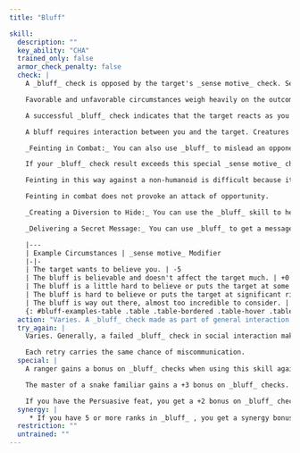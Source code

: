 ```yaml
---
title: "Bluff"

skill:
  description: ""
  key_ability: "CHA"
  trained_only: false
  armor_check_penalty: false
  check: |
    A _bluff_ check is opposed by the target's _sense motive_ check. See the accompanying table for examples of different kinds of bluffs and the modifier to the target's _sense motive_ check for each one.

    Favorable and unfavorable circumstances weigh heavily on the outcome of a bluff. Two circumstances can weigh against you: The bluff is hard to believe, or the action that the target is asked to take goes against its self-interest, nature, personality, orders, or the like. If it's important, you can distinguish between a bluff that fails because the target doesn't believe it and one that fails because it just asks too much of the target. For instance, if the target gets a +10 bonus on its _sense motive_ check because the bluff demands something risky, and the _sense motive_ check succeeds by 10 or less, then the target didn't so much see through the bluff as prove reluctant to go along with it. A target that succeeds by 11 or more has seen through the bluff.

    A successful _bluff_ check indicates that the target reacts as you wish, at least for a short time (usually 1 round or less) or believes something that you want it to believe. _bluff_, however, is not a _suggestion_spell.

    A bluff requires interaction between you and the target. Creatures unaware of you cannot be bluffed.

    _Feinting in Combat:_ You can also use _bluff_ to mislead an opponent in melee combat (so that it can't dodge your next attack effectively). To feint, make a _bluff_ check opposed by your target's _sense motive_ check, but in this case, the target may add its base attack bonus to the roll along with any other applicable modifiers.

    If your _bluff_ check result exceeds this special _sense motive_ check result, your target is denied its Dexterity bonus to AC (if any) for the next melee attack you make against it. This attack must be made on or before your next turn.

    Feinting in this way against a non-humanoid is difficult because it's harder to read a strange creature's body language; you take a -4 penalty on your _bluff_ check. Against a creature of animal Intelligence (1 or 2) it's even harder; you take a -8 penalty. Against a non-intelligent creature, it's impossible.

    Feinting in combat does not provoke an attack of opportunity.

    _Creating a Diversion to Hide:_ You can use the _bluff_ skill to help you hide. A successful _bluff_ check gives you the momentary diversion you need to attempt a Hide check while people are aware of you. This usage does not provoke an attack of opportunity.

    _Delivering a Secret Message:_ You can use _bluff_ to get a message across to another character without others understanding it. The DC is 15 for simple messages, or 20 for complex messages, especially those that rely on getting across new information. Failure by 4 or less means you can't get the message across. Failure by 5 or more means that some false information has been implied or inferred. Anyone listening to the exchange can make a _sense motive_ check opposed by the _bluff_ check you made to transmit in order to intercept your message (see <a href="{{ site.url }}/game-rules/skills-feats/skills/#sense-motive">_sense motive_</a>).

    |---
    | Example Circumstances | _sense motive_ Modifier
    |-|-
    | The target wants to believe you. | -5
    | The bluff is believable and doesn't affect the target much. | +0
    | The bluff is a little hard to believe or puts the target at some risk. | +5
    | The bluff is hard to believe or puts the target at significant risk. | +10
    | The bluff is way out there, almost too incredible to consider. | +20
    {: #bluff-examples-table .table .table-bordered .table-hover .table-striped data-caption="Table: Bluff Examples" }
  action: "Varies. A _bluff_ check made as part of general interaction always takes at least 1 round (and is at least a full-round action), but it can take much longer if you try something elaborate. A _bluff_ check made to feint in combat or create a diversion to hide is a standard action. A _bluff_ check made to deliver a secret message doesn't take an action; it is part of normal communication."
  try_again: |
    Varies. Generally, a failed _bluff_ check in social interaction makes the target too suspicious for you to try again in the same circumstances, but you may retry freely on _bluff_ checks made to feint in combat. Retries are also allowed when you are trying to send a message, but you may attempt such a retry only once per round.

    Each retry carries the same chance of miscommunication.
  special: |
    A ranger gains a bonus on _bluff_ checks when using this skill against a favored enemy.

    The master of a snake familiar gains a +3 bonus on _bluff_ checks.

    If you have the Persuasive feat, you get a +2 bonus on _bluff_ checks.
  synergy: |
     * If you have 5 or more ranks in _bluff_ , you get a synergy bonus on _diplomacy_, _intimidate_, and _sleight of hand_ checks, as well as on _disguise_ checks made when you know you're being observed and you try to act in character.
  restriction: ""
  untrained: ""
---
```

